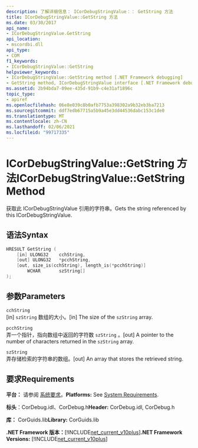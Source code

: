```yaml
---
description: 了解详细信息： ICorDebugStringValue：： GetString 方法
title: ICorDebugStringValue::GetString 方法
ms.date: 03/30/2017
api_name:
- ICorDebugStringValue.GetString
api_location:
- mscordbi.dll
api_type:
- COM
f1_keywords:
- ICorDebugStringValue::GetString
helpviewer_keywords:
- ICorDebugStringValue::GetString method [.NET Framework debugging]
- GetString method, ICorDebugStringValue interface [.NET Framework debugging]
ms.assetid: 2b94bda7-09ee-435d-91b9-c4e31af1896c
topic_type:
- apiref
ms.openlocfilehash: 06e8e039c8b0afb7753a398302a9b32eb3ba7213
ms.sourcegitcommit: ddf7edb67715a5b9a45e3dd44536dabc153c1de0
ms.translationtype: MT
ms.contentlocale: zh-CN
ms.lasthandoff: 02/06/2021
ms.locfileid: "99717335"
---
```

# <a name="icordebugstringvaluegetstring-method"></a><span data-ttu-id="d5db3-103">ICorDebugStringValue::GetString 方法</span><span class="sxs-lookup"><span data-stu-id="d5db3-103">ICorDebugStringValue::GetString Method</span></span>

<span data-ttu-id="d5db3-104">获取此 ICorDebugStringValue 引用的字符串。</span><span class="sxs-lookup"><span data-stu-id="d5db3-104">Gets the string referenced by this ICorDebugStringValue.</span></span>  
  
## <a name="syntax"></a><span data-ttu-id="d5db3-105">语法</span><span class="sxs-lookup"><span data-stu-id="d5db3-105">Syntax</span></span>  
  
```cpp  
HRESULT GetString (  
    [in] ULONG32    cchString,  
    [out] ULONG32   *pcchString,  
    [out, size_is(cchString), length_is(*pcchString)]
        WCHAR       szString[]  
);  
```  
  
## <a name="parameters"></a><span data-ttu-id="d5db3-106">参数</span><span class="sxs-lookup"><span data-stu-id="d5db3-106">Parameters</span></span>  

 `cchString`  
 <span data-ttu-id="d5db3-107">[in] `szString` 数组的大小。</span><span class="sxs-lookup"><span data-stu-id="d5db3-107">[in] The size of the `szString` array.</span></span>  
  
 `pcchString`  
 <span data-ttu-id="d5db3-108">弄一个指针，指向数组中返回的字符数 `szString` 。</span><span class="sxs-lookup"><span data-stu-id="d5db3-108">[out] A pointer to the number of characters returned in the `szString` array.</span></span>  
  
 `szString`  
 <span data-ttu-id="d5db3-109">弄存储检索的字符串的数组。</span><span class="sxs-lookup"><span data-stu-id="d5db3-109">[out] An array that stores the retrieved string.</span></span>  
  
## <a name="requirements"></a><span data-ttu-id="d5db3-110">要求</span><span class="sxs-lookup"><span data-stu-id="d5db3-110">Requirements</span></span>  

 <span data-ttu-id="d5db3-111">**平台：** 请参阅 [系统要求](../../get-started/system-requirements.md)。</span><span class="sxs-lookup"><span data-stu-id="d5db3-111">**Platforms:** See [System Requirements](../../get-started/system-requirements.md).</span></span>  
  
 <span data-ttu-id="d5db3-112">**标头**：CorDebug.idl、CorDebug.h</span><span class="sxs-lookup"><span data-stu-id="d5db3-112">**Header:** CorDebug.idl, CorDebug.h</span></span>  
  
 <span data-ttu-id="d5db3-113">**库：** CorGuids.lib</span><span class="sxs-lookup"><span data-stu-id="d5db3-113">**Library:** CorGuids.lib</span></span>  
  
 <span data-ttu-id="d5db3-114">**.NET Framework 版本：**[!INCLUDE[net_current_v10plus](../../../../includes/net-current-v10plus-md.md)]</span><span class="sxs-lookup"><span data-stu-id="d5db3-114">**.NET Framework Versions:** [!INCLUDE[net_current_v10plus](../../../../includes/net-current-v10plus-md.md)]</span></span>
